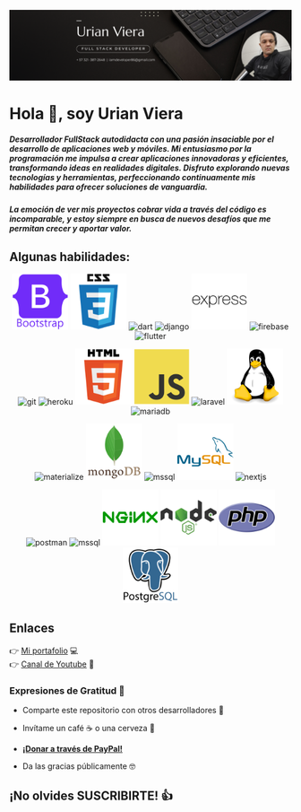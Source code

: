 
![](https://raw.githubusercontent.com/urian121/imagenes-proyectos-github/master/banner-github-urian-viera.png)

# Hola 👋, soy Urian Viera

##### Desarrollador FullStack autodidacta con una pasión insaciable por el desarrollo de aplicaciones web y móviles. Mi entusiasmo por la programación me impulsa a crear aplicaciones innovadoras y eficientes, transformando ideas en realidades digitales. Disfruto explorando nuevas tecnologías y herramientas, perfeccionando continuamente mis habilidades para ofrecer soluciones de vanguardia. 

##### La emoción de ver mis proyectos cobrar vida a través del código es incomparable, y estoy siempre en busca de nuevos desafíos que me permitan crecer y aportar valor.



<h2 align="left">Algunas habilidades:</h2>

<p align="center">
  <img src="https://raw.githubusercontent.com/devicons/devicon/master/icons/bootstrap/bootstrap-plain-wordmark.svg" alt="bootstrap" width="100" height="100"/>
  <img src="https://raw.githubusercontent.com/devicons/devicon/master/icons/css3/css3-original-wordmark.svg" alt="css3" width="100" height="100"/>
  <img src="https://www.vectorlogo.zone/logos/dartlang/dartlang-icon.svg" alt="dart" width="100" height="100"/>
  <img src="https://cdn.worldvectorlogo.com/logos/django.svg" alt="django" width="100" height="100"/>
  <img src="https://raw.githubusercontent.com/devicons/devicon/master/icons/express/express-original-wordmark.svg" alt="express" width="100" height="100"/>
  <img src="https://www.vectorlogo.zone/logos/firebase/firebase-icon.svg" alt="firebase" width="100" height="100"/>
  <img src="https://www.vectorlogo.zone/logos/flutterio/flutterio-icon.svg" alt="flutter" width="100" height="100"/>
</p>

<p align="center">
  <img src="https://www.vectorlogo.zone/logos/git-scm/git-scm-icon.svg" alt="git" width="100" height="100"/>
  <img src="https://www.vectorlogo.zone/logos/heroku/heroku-icon.svg" alt="heroku" width="100" height="100"/>
  <img src="https://raw.githubusercontent.com/devicons/devicon/master/icons/html5/html5-original-wordmark.svg" alt="html5" width="100" height="100"/>
  <img src="https://raw.githubusercontent.com/devicons/devicon/master/icons/javascript/javascript-original.svg" alt="javascript" width="100" height="100"/>
  <img src="https://www.urianviera.com/_image?href=%2F_astro%2Flaravel.ry3ve85M.png&f=webp" alt="laravel" width="100" height="100"/>
  <img src="https://raw.githubusercontent.com/devicons/devicon/master/icons/linux/linux-original.svg" alt="linux" width="100" height="100"/>
  <img src="https://www.vectorlogo.zone/logos/mariadb/mariadb-icon.svg" alt="mariadb" width="100" height="100"/>
</p>

<p align="center">
  <img src="https://raw.githubusercontent.com/prplx/svg-logos/5585531d45d294869c4eaab4d7cf2e9c167710a9/svg/materialize.svg" alt="materialize" width="100" height="100"/>
  <img src="https://raw.githubusercontent.com/devicons/devicon/master/icons/mongodb/mongodb-original-wordmark.svg" alt="mongodb" width="100" height="100"/>
  <img src="https://www.svgrepo.com/show/303229/microsoft-sql-server-logo.svg" alt="mssql" width="100" height="100"/>
  <img src="https://raw.githubusercontent.com/devicons/devicon/master/icons/mysql/mysql-original-wordmark.svg" alt="mysql" width="100" height="100"/>
  <img src="https://cdn.worldvectorlogo.com/logos/nextjs-2.svg" alt="nextjs" width="100" height="100"/>
</p>


<p align="center">
  <img src="https://www.vectorlogo.zone/logos/getpostman/getpostman-icon.svg" alt="postman" width="100" height="100"/>
  <img src="https://www.svgrepo.com/show/303229/microsoft-sql-server-logo.svg" alt="mssql" width="100" height="100"/>
  <img src="https://raw.githubusercontent.com/devicons/devicon/master/icons/nginx/nginx-original.svg" alt="nginx" width="100" height="100"/>
  <img src="https://raw.githubusercontent.com/devicons/devicon/master/icons/nodejs/nodejs-original-wordmark.svg" alt="nodejs" width="100" height="100"/>
  <img src="https://raw.githubusercontent.com/devicons/devicon/master/icons/php/php-original.svg" alt="php" width="100" height="100"/>
  <img src="https://raw.githubusercontent.com/devicons/devicon/master/icons/postgresql/postgresql-original-wordmark.svg" alt="postgresql" width="100" height="100"/>
</p>


## Enlaces

👉 [Mi portafolio](https://www.urianviera.com)  💻  
👉 [Canal de Youtube](https://www.youtube.com/WebDeveloperUrianViera) 🎥



### Expresiones de Gratitud 🎁

  - Comparte este repositorio con otros desarrolladores 📢
  - Invítame un café ☕ o una cerveza 🍺
  - **[¡Donar a través de PayPal!](https://www.paypal.com/donate/?hosted_button_id=4SV78MQJJH3VE)**
  
  - Da las gracias públicamente 🤓

## ¡No olvides SUSCRIBIRTE! 👍


